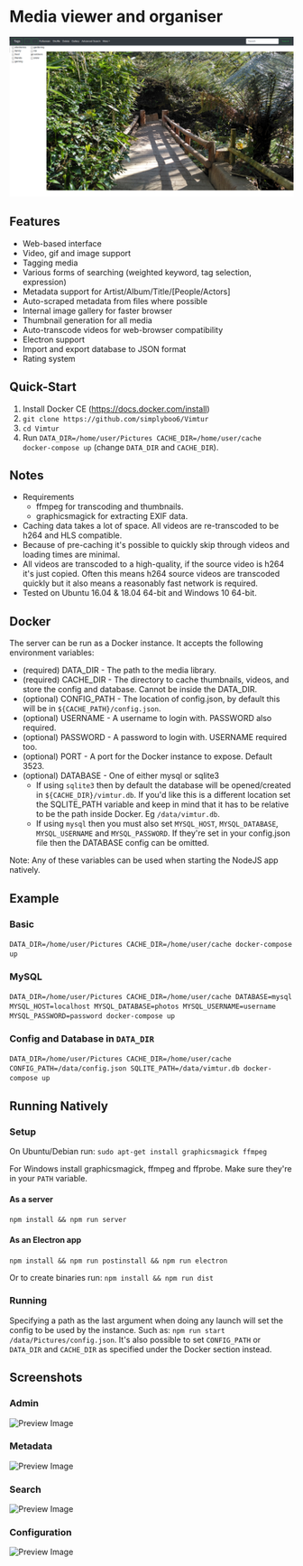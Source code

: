 
# Media viewer and organiser

![Preview Image](screenshots/view.png)

## Features
* Web-based interface
* Video, gif and image support
* Tagging media
* Various forms of searching (weighted keyword, tag selection, expression)
* Metadata support for Artist/Album/Title/[People/Actors]
* Auto-scraped metadata from files where possible
* Internal image gallery for faster browser
* Thumbnail generation for all media
* Auto-transcode videos for web-browser compatibility
* Electron support
* Import and export database to JSON format
* Rating system

## Quick-Start
1) Install Docker CE (https://docs.docker.com/install)
2) ```git clone https://github.com/simplyboo6/Vimtur```
3) ```cd Vimtur```
2) Run ```DATA_DIR=/home/user/Pictures CACHE_DIR=/home/user/cache docker-compose up``` (change `DATA_DIR` and `CACHE_DIR`).

## Notes
* Requirements
  * ffmpeg for transcoding and thumbnails.
  * graphicsmagick for extracting EXIF data.
* Caching data takes a lot of space. All videos are re-transcoded to be h264 and HLS compatible.
* Because of pre-caching it's possible to quickly skip through videos and loading times are minimal.
* All videos are transcoded to a high-quality, if the source video is h264 it's just copied. Often this means h264 source videos are transcoded quickly but it also means a reasonably fast network is required.
* Tested on Ubuntu 16.04 & 18.04 64-bit and Windows 10 64-bit.

## Docker
The server can be run as a Docker instance. It accepts the following environment variables:
* (required) DATA_DIR - The path to the media library.
* (required) CACHE_DIR - The directory to cache thumbnails, videos, and store the config and database. Cannot be inside the DATA_DIR.
* (optional) CONFIG_PATH - The location of config.json, by default this will be in `${CACHE_PATH}/config.json`.
* (optional) USERNAME - A username to login with. PASSWORD also required.
* (optional) PASSWORD - A password to login with. USERNAME required too.
* (optional) PORT - A port for the Docker instance to expose. Default 3523.
* (optional) DATABASE - One of either mysql or sqlite3
  * If using `sqlite3` then by default the database will be opened/created in `${CACHE_DIR}/vimtur.db`. If you'd like this is a different location set the SQLITE_PATH variable and keep in mind that it has to be relative to be the path inside Docker. Eg `/data/vimtur.db`.
  * If using `mysql` then you must also set `MYSQL_HOST`, `MYSQL_DATABASE`, `MYSQL_USERNAME` and `MYSQL_PASSWORD`. If they're set in your config.json file then the DATABASE config can be omitted.

Note: Any of these variables can be used when starting the NodeJS app natively.


## Example
### Basic
```DATA_DIR=/home/user/Pictures CACHE_DIR=/home/user/cache docker-compose up```
### MySQL
```DATA_DIR=/home/user/Pictures CACHE_DIR=/home/user/cache DATABASE=mysql MYSQL_HOST=localhost MYSQL_DATABASE=photos MYSQL_USERNAME=username MYSQL_PASSWORD=password docker-compose up```
### Config and Database in `DATA_DIR`
```DATA_DIR=/home/user/Pictures CACHE_DIR=/home/user/cache CONFIG_PATH=/data/config.json SQLITE_PATH=/data/vimtur.db docker-compose up```

## Running Natively
### Setup
On Ubuntu/Debian run:
`sudo apt-get install graphicsmagick ffmpeg`

For Windows install graphicsmagick, ffmpeg and ffprobe. Make sure they're in your `PATH` variable.

#### As a server
`npm install && npm run server`

#### As an Electron app
`npm install && npm run postinstall && npm run electron`

Or to create binaries run:
`npm install && npm run dist`

### Running
Specifying a path as the last argument when doing any launch will set the config to be used by the instance.
Such as: `npm run start /data/Pictures/config.json`. It's also possible to set `CONFIG_PATH` or `DATA_DIR` and `CACHE_DIR` as specified under the Docker section instead.

## Screenshots
### Admin
![Preview Image](screenshots/admin.png)
### Metadata
![Preview Image](screenshots/metadata.png)
### Search
![Preview Image](screenshots/search.png)
### Configuration
![Preview Image](screenshots/configuration_video.png)
